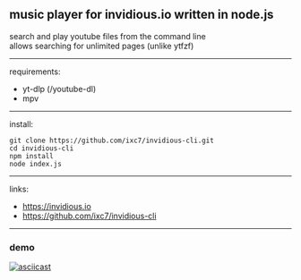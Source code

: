 
## music player for invidious.io written in node.js

search and play youtube files from the command line  
allows searching for unlimited pages (unlike ytfzf)

---

requirements:
+ yt-dlp (/youtube-dl)
+ mpv

---

install:
```
git clone https://github.com/ixc7/invidious-cli.git
cd invidious-cli
npm install
node index.js
```

---

links:
+ https://invidious.io
+ https://github.com/ixc7/invidious-cli

---

### demo

[![asciicast](https://asciinema.org/a/WDEIPPfkfvP7lXkuJjA7PM7t5.svg)](https://asciinema.org/a/WDEIPPfkfvP7lXkuJjA7PM7t5)


